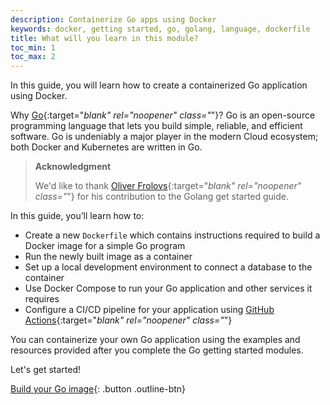 ```yaml
---
description: Containerize Go apps using Docker
keywords: docker, getting started, go, golang, language, dockerfile
title: What will you learn in this module?
toc_min: 1
toc_max: 2
---
```


In this guide, you will learn how to create a containerized Go application using Docker.

Why [Go](https://golang.org/){:target="_blank" rel="noopener" class="_"}? Go is an open-source programming language that lets you build simple, reliable, and efficient software. Go is undeniably a major player in the modern Cloud ecosystem; both Docker and Kubernetes are written in Go. 

[golang]: https://golang.org/

> **Acknowledgment**
>
> We'd like to thank [Oliver Frolovs](https://twitter.com/nocturnalgopher){:target="_blank" rel="noopener" class="_"} for his contribution to the Golang get started guide.

In this guide, you’ll learn how to:

* Create a new `Dockerfile` which contains instructions required to build a Docker image for a simple Go program
* Run the newly built image as a container
* Set up a local development environment to connect a database to the container
* Use Docker Compose to run your Go application and other services it requires
* Configure a CI/CD pipeline for your application using [GitHub Actions](https://docs.github.com/en/actions){:target="_blank" rel="noopener" class="_"}

You can containerize your own Go application using the examples and resources provided after you complete the Go getting started modules.

Let's get started!

[Build your Go image](build-images.md){: .button .outline-btn}

<br />
